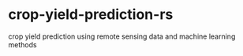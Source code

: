 # crop-yield-prediction-rs
crop yield prediction using remote sensing data and machine learning methods
